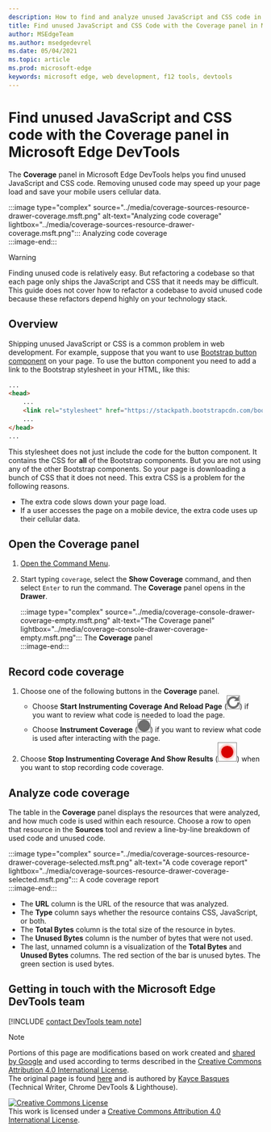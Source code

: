 ```yaml
---
description: How to find and analyze unused JavaScript and CSS code in Microsoft Edge DevTools.
title: Find unused JavaScript and CSS Code with the Coverage panel in Microsoft Edge DevTools
author: MSEdgeTeam
ms.author: msedgedevrel
ms.date: 05/04/2021
ms.topic: article
ms.prod: microsoft-edge
keywords: microsoft edge, web development, f12 tools, devtools
---
```

<!-- Copyright Kayce Basques 

   Licensed under the Apache License, Version 2.0 (the "License");
   you may not use this file except in compliance with the License.
   You may obtain a copy of the License at

       https://www.apache.org/licenses/LICENSE-2.0

   Unless required by applicable law or agreed to in writing, software
   distributed under the License is distributed on an "AS IS" BASIS,
   WITHOUT WARRANTIES OR CONDITIONS OF ANY KIND, either express or implied.
   See the License for the specific language governing permissions and
   limitations under the License.  -->
# Find unused JavaScript and CSS code with the Coverage panel in Microsoft Edge DevTools  

The **Coverage** panel in Microsoft Edge DevTools helps you find unused JavaScript and CSS code.  Removing unused code may speed up your page load and save your mobile users cellular data.  

:::image type="complex" source="../media/coverage-sources-resource-drawer-coverage.msft.png" alt-text="Analyzing code coverage" lightbox="../media/coverage-sources-resource-drawer-coverage.msft.png":::
   Analyzing code coverage  
:::image-end:::  

> [!WARNING]
> Finding unused code is relatively easy.  But refactoring a codebase so that each page only ships the JavaScript and CSS that it needs may be difficult.  This guide does not cover how to refactor a codebase to avoid unused code because these refactors depend highly on your technology stack.  

## Overview  

Shipping unused JavaScript or CSS is a common problem in web development.  For example, suppose that you want to use [Bootstrap button component][BootstrapButtons] on your page.  To use the button component you need to add a link to the Bootstrap stylesheet in your HTML, like this:  

```html
...
<head>
    ...
    <link rel="stylesheet" href="https://stackpath.bootstrapcdn.com/bootstrap/4.3.1/css/bootstrap.min.css" integrity="sha384-ggOyR0iXCbMQv3Xipma34MD+dH/1fQ784/j6cY/iJTQUOhcWr7x9JvoRxT2MZw1T" crossorigin="anonymous">
    ...
</head>
...
```  

This stylesheet does not just include the code for the button component.  It contains the CSS for **all** of the Bootstrap components.  But you are not using any of the other Bootstrap components.  So your page is downloading a bunch of CSS that it does not need.  This extra CSS is a problem for the following reasons.  

*   The extra code slows down your page load.  <!--Navigate to [Render-Blocking CSS][render].  -->  
*   If a user accesses the page on a mobile device, the extra code uses up their cellular data.  
    
<!--[render]: /web/fundamentals/performance/critical-rendering-path/render-blocking-css  -->  

## Open the Coverage panel  

1.  [Open the Command Menu][DevToolsCommandMenu].  
1.  Start typing `coverage`, select the **Show Coverage** command, and then select `Enter` to run the command.  The **Coverage** panel opens in the **Drawer**.  

    :::image type="complex" source="../media/coverage-console-drawer-coverage-empty.msft.png" alt-text="The Coverage panel" lightbox="../media/coverage-console-drawer-coverage-empty.msft.png":::
       The **Coverage** panel  
    :::image-end:::  
    
## Record code coverage  

1.  Choose one of the following buttons in the **Coverage** panel.  
    *   Choose **Start Instrumenting Coverage And Reload Page** \(![Start Instrumenting Coverage And Reload Page](../media/reload-icon.msft.png)\) if you want to review what code is needed to load the page.  
    *   Choose **Instrument Coverage** \(![Instrument Coverage](../media/record-icon.msft.png)\) if you want to review what code is used after interacting with the page.  
1.  Choose **Stop Instrumenting Coverage And Show Results** \(![Stop Instrumenting Coverage And Show Results](../media/stop-icon.msft.png)\) when you want to stop recording code coverage.  
    
## Analyze code coverage  

The table in the **Coverage** panel displays the resources that were analyzed, and how much code is used within each resource.  Choose a row to open that resource in the **Sources** tool and review a line-by-line breakdown of used code and unused code.  

:::image type="complex" source="../media/coverage-sources-resource-drawer-coverage-selected.msft.png" alt-text="A code coverage report" lightbox="../media/coverage-sources-resource-drawer-coverage-selected.msft.png":::
   A code coverage report  
:::image-end:::  

*   The **URL** column is the URL of the resource that was analyzed.  
*   The **Type** column says whether the resource contains CSS, JavaScript, or both.  
*   The **Total Bytes** column is the total size of the resource in bytes.  
*   The **Unused Bytes** column is the number of bytes that were not used.  
*   The last, unnamed column is a visualization of the **Total Bytes** and **Unused Bytes** columns.  The red section of the bar is unused bytes.  The green section is used bytes.  
    
## Getting in touch with the Microsoft Edge DevTools team  

[!INCLUDE [contact DevTools team note](../includes/contact-devtools-team-note.md)]  

<!-- links -->  

[DevToolsCommandMenu]: ../command-menu/index.md "Run commands with the Microsoft Edge DevTools Command menu | Microsoft Docs"  

[BootstrapButtons]: https://getbootstrap.com/docs/4.3/components/buttons "Buttons - Bootstrap"  

> [!NOTE]
> Portions of this page are modifications based on work created and [shared by Google][GoogleSitePolicies] and used according to terms described in the [Creative Commons Attribution 4.0 International License][CCA4IL].  
> The original page is found [here](https://developers.google.com/web/tools/chrome-devtools/coverage/index) and is authored by [Kayce Basques][KayceBasques] \(Technical Writer, Chrome DevTools \& Lighthouse\).  

[![Creative Commons License][CCby4Image]][CCA4IL]  
This work is licensed under a [Creative Commons Attribution 4.0 International License][CCA4IL].  

[CCA4IL]: https://creativecommons.org/licenses/by/4.0  
[CCby4Image]: https://i.creativecommons.org/l/by/4.0/88x31.png  
[GoogleSitePolicies]: https://developers.google.com/terms/site-policies  
[KayceBasques]: https://developers.google.com/web/resources/contributors#kayce-basques  
